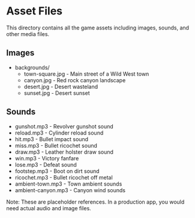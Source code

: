 # Asset Files

This directory contains all the game assets including images, sounds, and other media files.

## Images
- backgrounds/
  - town-square.jpg - Main street of a Wild West town
  - canyon.jpg - Red rock canyon landscape
  - desert.jpg - Desert wasteland
  - sunset.jpg - Desert sunset

## Sounds
- gunshot.mp3 - Revolver gunshot sound
- reload.mp3 - Cylinder reload sound
- hit.mp3 - Bullet impact sound
- miss.mp3 - Bullet ricochet sound
- draw.mp3 - Leather holster draw sound
- win.mp3 - Victory fanfare
- lose.mp3 - Defeat sound
- footstep.mp3 - Boot on dirt sound
- ricochet.mp3 - Bullet ricochet off metal
- ambient-town.mp3 - Town ambient sounds
- ambient-canyon.mp3 - Canyon wind sounds

Note: These are placeholder references. In a production app, you would need actual audio and image files.
